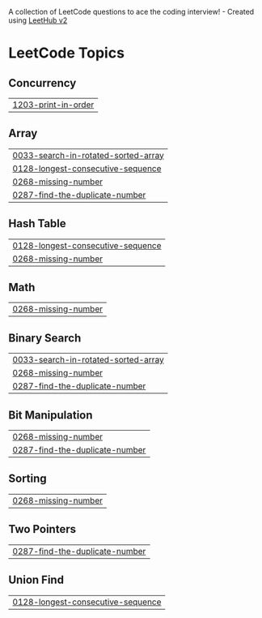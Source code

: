A collection of LeetCode questions to ace the coding interview! - Created using [LeetHub v2](https://github.com/arunbhardwaj/LeetHub-2.0)
<!---LeetCode Topics Start-->
# LeetCode Topics
## Concurrency
|  |
| ------- |
| [1203-print-in-order](https://github.com/KulkarniShrinivas/Leetcode-DSA/tree/master/1203-print-in-order) |
## Array
|  |
| ------- |
| [0033-search-in-rotated-sorted-array](https://github.com/KulkarniShrinivas/Leetcode-DSA/tree/master/0033-search-in-rotated-sorted-array) |
| [0128-longest-consecutive-sequence](https://github.com/KulkarniShrinivas/Leetcode-DSA/tree/master/0128-longest-consecutive-sequence) |
| [0268-missing-number](https://github.com/KulkarniShrinivas/Leetcode-DSA/tree/master/0268-missing-number) |
| [0287-find-the-duplicate-number](https://github.com/KulkarniShrinivas/Leetcode-DSA/tree/master/0287-find-the-duplicate-number) |
## Hash Table
|  |
| ------- |
| [0128-longest-consecutive-sequence](https://github.com/KulkarniShrinivas/Leetcode-DSA/tree/master/0128-longest-consecutive-sequence) |
| [0268-missing-number](https://github.com/KulkarniShrinivas/Leetcode-DSA/tree/master/0268-missing-number) |
## Math
|  |
| ------- |
| [0268-missing-number](https://github.com/KulkarniShrinivas/Leetcode-DSA/tree/master/0268-missing-number) |
## Binary Search
|  |
| ------- |
| [0033-search-in-rotated-sorted-array](https://github.com/KulkarniShrinivas/Leetcode-DSA/tree/master/0033-search-in-rotated-sorted-array) |
| [0268-missing-number](https://github.com/KulkarniShrinivas/Leetcode-DSA/tree/master/0268-missing-number) |
| [0287-find-the-duplicate-number](https://github.com/KulkarniShrinivas/Leetcode-DSA/tree/master/0287-find-the-duplicate-number) |
## Bit Manipulation
|  |
| ------- |
| [0268-missing-number](https://github.com/KulkarniShrinivas/Leetcode-DSA/tree/master/0268-missing-number) |
| [0287-find-the-duplicate-number](https://github.com/KulkarniShrinivas/Leetcode-DSA/tree/master/0287-find-the-duplicate-number) |
## Sorting
|  |
| ------- |
| [0268-missing-number](https://github.com/KulkarniShrinivas/Leetcode-DSA/tree/master/0268-missing-number) |
## Two Pointers
|  |
| ------- |
| [0287-find-the-duplicate-number](https://github.com/KulkarniShrinivas/Leetcode-DSA/tree/master/0287-find-the-duplicate-number) |
## Union Find
|  |
| ------- |
| [0128-longest-consecutive-sequence](https://github.com/KulkarniShrinivas/Leetcode-DSA/tree/master/0128-longest-consecutive-sequence) |
<!---LeetCode Topics End-->